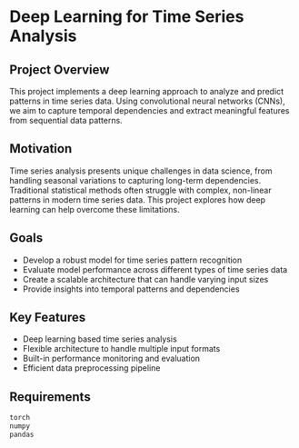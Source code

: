 # Deep Learning for Time Series Analysis

## Project Overview

This project implements a deep learning approach to analyze and predict patterns in time series data. Using convolutional neural networks (CNNs), we aim to capture temporal dependencies and extract meaningful features from sequential data patterns.

## Motivation

Time series analysis presents unique challenges in data science, from handling seasonal variations to capturing long-term dependencies. Traditional statistical methods often struggle with complex, non-linear patterns in modern time series data. This project explores how deep learning can help overcome these limitations.

## Goals

- Develop a robust model for time series pattern recognition
- Evaluate model performance across different types of time series data
- Create a scalable architecture that can handle varying input sizes
- Provide insights into temporal patterns and dependencies

## Key Features

- Deep learning based time series analysis
- Flexible architecture to handle multiple input formats
- Built-in performance monitoring and evaluation
- Efficient data preprocessing pipeline

## Requirements

```python
torch
numpy
pandas
```



